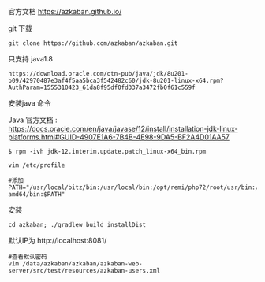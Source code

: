 官方文档 https://azkaban.github.io/



git 下载

```shell
git clone https://github.com/azkaban/azkaban.git
```



只支持 java1.8

```
https://download.oracle.com/otn-pub/java/jdk/8u201-b09/42970487e3af4f5aa5bca3f542482c60/jdk-8u201-linux-x64.rpm?AuthParam=1555310423_61da8f95df0fd337a3472fb0f61c559f
```



安装java 命令

Java 官方文档 : https://docs.oracle.com/en/java/javase/12/install/installation-jdk-linux-platforms.html#GUID-4907E1A6-7B4B-4E98-9DA5-BF2A4D01AA57

```shell
$ rpm -ivh jdk-12.interim.update.patch_linux-x64_bin.rpm
```



```shell
vim /etc/profile

#添加
PATH="/usr/local/bitz/bin:/usr/local/bin:/opt/remi/php72/root/usr/bin:/usr/java/jdk1.8.0_201-amd64/bin:$PATH"

```

安装

```
cd azkaban; ./gradlew build installDist
```





默认IP为 http://localhost:8081/

```shell
#查看默认密码
vim /data/azkaban/azkaban/azkaban-web-server/src/test/resources/azkaban-users.xml
```







